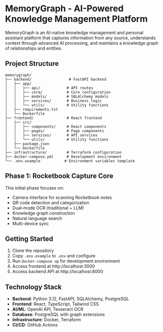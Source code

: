 # MemoryGraph - AI-Powered Knowledge Management Platform

MemoryGraph is an AI-native knowledge management and personal assistant platform that captures information from any source, understands context through advanced AI processing, and maintains a knowledge graph of relationships and entities.

## Project Structure

```
memorygraph/
├── backend/                 # FastAPI backend
│   ├── app/
│   │   ├── api/            # API routes
│   │   ├── core/           # Core configuration
│   │   ├── models/         # SQLAlchemy models
│   │   ├── services/       # Business logic
│   │   └── utils/          # Utility functions
│   ├── requirements.txt
│   └── Dockerfile
├── frontend/               # React frontend
│   ├── src/
│   │   ├── components/     # React components
│   │   ├── pages/          # Page components
│   │   ├── services/       # API services
│   │   └── utils/          # Utility functions
│   ├── package.json
│   └── Dockerfile
├── infrastructure/         # Terraform configuration
├── docker-compose.yml      # Development environment
└── .env.example           # Environment variables template
```

## Phase 1: Rocketbook Capture Core

This initial phase focuses on:
- Camera interface for scanning Rocketbook notes
- QR code detection and categorization
- Dual-mode OCR (traditional + LLM)
- Knowledge graph construction
- Natural language search
- Multi-device sync

## Getting Started

1. Clone the repository
2. Copy `.env.example` to `.env` and configure
3. Run `docker-compose up` for development environment
4. Access frontend at http://localhost:3000
5. Access backend API at http://localhost:8000

## Technology Stack

- **Backend**: Python 3.12, FastAPI, SQLAlchemy, PostgreSQL
- **Frontend**: React, TypeScript, Tailwind CSS
- **AI/ML**: OpenAI API, Tesseract OCR
- **Database**: PostgreSQL with graph extensions
- **Infrastructure**: Docker, Terraform
- **CI/CD**: GitHub Actions